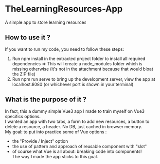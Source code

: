 # TheLearningResources-App
A simple app to store learning resources

## How to use it ?
If you want to run my code, you need to follow these steps:
1. Run npm install in the extracted project folder to install all required dependencies => This
will create a node_modules folder which is missing otherwise (it's not in the attachment because that would bloat the ZIP file)
2. Run npm run serve to bring up the development server, view the app at localhost:8080
(or whichever port is shown in your terminal)

## What is the purpose of it ?
In fact, this a dummy simple Vue3 app I made to train myself on Vue3 specifics options. <br>
I wanted an app with two tabs, a form to add new resources, a button to delete a resource, a header. No DB, just cached in browser memory.<br>
My goal:  to put into practice some of Vue options : <br>
- the "Provide / Inject" option<br>
- the use of pattern and approach of reusable component with "slot" <br>
- of course what Vue is all about: breaking code into components!<br>
The way I made the app sticks to this goal. 
